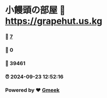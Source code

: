 # 小饅頭の部屋 :link: https://grapehut.us.kg 
### :page_facing_up: [7](https://grapehut.us.kg/tag.html) 
### :speech_balloon: 0 
### :hibiscus: 39461 
### :alarm_clock: 2024-09-23 12:52:16 
### Powered by :heart: [Gmeek](https://github.com/Meekdai/Gmeek)
